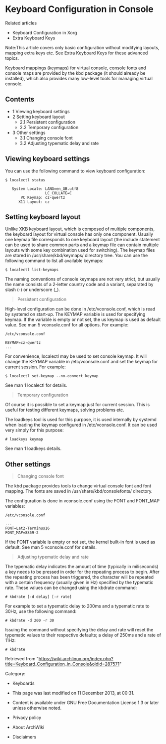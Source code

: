 Keyboard Configuration in Console
=================================

Related articles

-   Keyboard Configuration in Xorg
-   Extra Keyboard Keys

Note:This article covers only basic configuration without modifying
layouts, mapping extra keys etc. See Extra Keyboard Keys for these
advanced topics.

Keyboard mappings (keymaps) for virtual console, console fonts and
console maps are provided by the kbd package (it should already be
installed), which also provides many low-level tools for managing
virtual console.

Contents
--------

-   1 Viewing keyboard settings
-   2 Setting keyboard layout
    -   2.1 Persistent configuration
    -   2.2 Temporary configuration
-   3 Other settings
    -   3.1 Changing console font
    -   3.2 Adjusting typematic delay and rate

Viewing keyboard settings
-------------------------

You can use the following command to view keyboard configuration:

    $ localectl status

       System Locale: LANG=en_GB.utf8
                      LC_COLLATE=C
           VC Keymap: cz-qwertz
          X11 Layout: cz

Setting keyboard layout
-----------------------

Unlike XKB keyboard layout, which is composed of multiple components,
the keyboard layout for virtual console has only one component. Usually
one keymap file corresponds to one keyboard layout (the include
statement can be used to share common parts and a keymap file can
contain multiple layouts with some key combination used for switching).
The keymap files are stored in /usr/share/kbd/keymaps/ directory tree.
You can use the following command to list all available keymaps:

    $ localectl list-keymaps

The naming conventions of console keymaps are not very strict, but
usually the name consists of a 2-letter country code and a variant,
separated by slash (-) or underscore (_).

> Persistent configuration

High-level configuration can be done in /etc/vconsole.conf, which is
read by systemd on start-up. The KEYMAP variable is used for specifying
keymap. If the variable is empty or not set, the us keymap is used as
default value. See man 5 vconsole.conf for all options. For example:

    /etc/vconsole.conf

    KEYMAP=cz-qwertz
    ...

For convenience, localectl may be used to set console keymap. It will
change the KEYMAP variable in /etc/vconsole.conf and set the keymap for
current session. For example:

    $ localectl set-keymap --no-convert keymap

See man 1 localectl for details.

> Temporary configuration

Of course it is possible to set a keymap just for current session. This
is useful for testing different keymaps, solving problems etc.

The loadkeys tool is used for this purpose, it is used internally by
systemd when loading the keymap configured in /etc/vconsole.conf. It can
be used very simply for this purpose:

    # loadkeys keymap

See man 1 loadkeys details.

Other settings
--------------

> Changing console font

The kbd package provides tools to change virtual console font and font
mapping. The fonts are saved in /usr/share/kbd/consolefonts/ directory.

The configuration is done in vconsole.conf using the FONT and FONT_MAP
variables:

    /etc/vconsole.conf

    ...
    FONT=Lat2-Terminus16
    FONT_MAP=8859-2

If the FONT variable is empty or not set, the kernel built-in font is
used as default. See man 5 vconsole.conf for details.

> Adjusting typematic delay and rate

The typematic delay indicates the amount of time (typically in
miliseconds) a key needs to be pressed in order for the repeating
process to begin. After the repeating process has been triggered, the
character will be repeated with a certain frequency (usually given in
Hz) specified by the typematic rate. These values can be changed using
the kbdrate command:

    # kbdrate [-d delay] [-r rate]

For example to set a typematic delay to 200ms and a typematic rate to
30Hz, use the following command:

    # kbdrate -d 200 -r 30

Issuing the command without specifying the delay and rate will reset the
typematic values to their respective defaults; a delay of 250ms and a
rate of 11Hz:

    # kbdrate

Retrieved from
"https://wiki.archlinux.org/index.php?title=Keyboard_Configuration_in_Console&oldid=287571"

Category:

-   Keyboards

-   This page was last modified on 11 December 2013, at 00:31.
-   Content is available under GNU Free Documentation License 1.3 or
    later unless otherwise noted.
-   Privacy policy
-   About ArchWiki
-   Disclaimers
